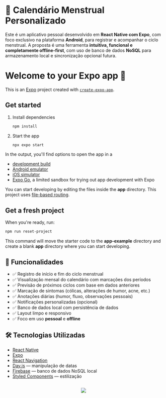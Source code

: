 # 📅 Calendário Menstrual Personalizado

Este é um aplicativo pessoal desenvolvido em **React Native com Expo**, com foco exclusivo na plataforma **Android**, para registrar e acompanhar o ciclo menstrual. A proposta é uma ferramenta **intuitiva, funcional e completamente offline-first**, com uso de banco de dados **NoSQL** para armazenamento local e sincronização opcional futura.

# Welcome to your Expo app 👋

This is an [Expo](https://expo.dev) project created with [`create-expo-app`](https://www.npmjs.com/package/create-expo-app).

## Get started

1. Install dependencies

   ```bash
   npm install
   ```
2. Start the app

   ```bash
   npx expo start
   ```

In the output, you'll find options to open the app in a

- [development build](https://docs.expo.dev/develop/development-builds/introduction/)
- [Android emulator](https://docs.expo.dev/workflow/android-studio-emulator/)
- [iOS simulator](https://docs.expo.dev/workflow/ios-simulator/)
- [Expo Go](https://expo.dev/go), a limited sandbox for trying out app development with Expo

You can start developing by editing the files inside the **app** directory. This project uses [file-based routing](https://docs.expo.dev/router/introduction).

## Get a fresh project

When you're ready, run:

```bash
npm run reset-project
```

This command will move the starter code to the **app-example** directory and create a blank **app** directory where you can start developing.

## 🚀 Funcionalidades

- ✅ Registro de início e fim do ciclo menstrual
- ✅ Visualização mensal do calendário com marcações dos períodos
- ✅ Previsão de próximos ciclos com base em dados anteriores
- ✅ Marcação de sintomas (cólicas, alterações de humor, acne, etc.)
- ✅ Anotações diárias (humor, fluxo, observações pessoais)
- ✅ Notificações personalizadas (opcional)
- ✅ Banco de dados local com persistência de dados
- ✅ Layout limpo e responsivo
- ✅ Foco em uso **pessoal** e **offline**

## 🛠️ Tecnologias Utilizadas

- [React Native](https://reactnative.dev/)
- [Expo](https://expo.dev/)
- [React Navigation](https://reactnavigation.org/)
- [Day.js](https://day.js.org/) — manipulação de datas
- [Firebase](https://firebase.google.com) — banco de dados NoSQL local
- [Styled Components](https://styled-components.com/) — estilização

##

<div style="text-align: center;">
<img src="https://img.shields.io/badge/Made%20with-%F0%9F%92%9C%20by%20Baakovi-CBC3E3?style=for-the-badge&labelColor=8e44ad&color=CBC3E3">
</div>